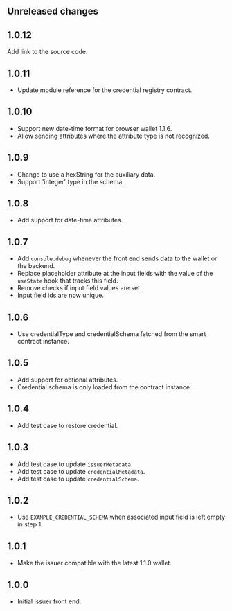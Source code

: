 ## Unreleased changes

## 1.0.12

Add link to the source code.

## 1.0.11

- Update module reference for the credential registry contract.

## 1.0.10

- Support new date-time format for browser wallet 1.1.6.
- Allow sending attributes where the attribute type is not recognized.

## 1.0.9

- Change to use a hexString for the auxiliary data.
- Support 'integer' type in the schema.

## 1.0.8

- Add support for date-time attributes.

## 1.0.7

- Add `console.debug` whenever the front end sends data to the wallet or the backend.
- Replace placeholder attribute at the input fields with the value of the `useState` hook that tracks this field.
- Remove checks if input field values are set.
- Input field ids are now unique.

## 1.0.6

- Use credentialType and credentialSchema fetched from the smart contract instance.

## 1.0.5

- Add support for optional attributes.
- Credential schema is only loaded from the contract instance.

## 1.0.4

- Add test case to restore credential.

## 1.0.3

- Add test case to update `issuerMetadata`.
- Add test case to update `credentialMetadata`.
- Add test case to update `credentialSchema`.

## 1.0.2

- Use `EXAMPLE_CREDENTIAL_SCHEMA` when associated input field is left empty in step 1.

## 1.0.1

- Make the issuer compatible with the latest 1.1.0 wallet.

## 1.0.0

- Initial issuer front end.
